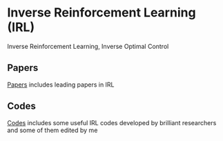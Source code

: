# Inverse Reinforcement Learning (IRL)
Inverse Reinforcement Learning, Inverse Optimal Control

## Papers
[Papers](https://github.com/Jeonwonseok/IRL/tree/master/Papers) includes leading papers in IRL

## Codes
[Codes](https://github.com/Jeonwonseok/IRL/tree/master/Codes) includes some useful IRL codes developed by brilliant researchers and some of them edited by me
